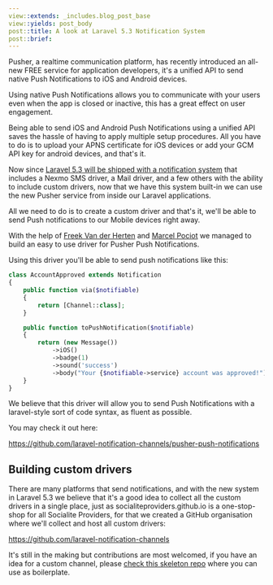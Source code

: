 ```yaml
---
view::extends: _includes.blog_post_base
view::yields: post_body
post::title: A look at Laravel 5.3 Notification System
post::brief: 
---
```


Pusher, a realtime communication platform, has recently introduced an all-new FREE service for application developers, it's a unified API to send native Push Notifications to iOS and Android devices.

Using native Push Notifications allows you to communicate with your users even when the app is closed or inactive, this has a great effect on user engagement.

Being able to send iOS and Android Push Notifications using a unified API saves the hassle of having to apply multiple setup procedures. All you have to do is to upload your APNS certificate for iOS devices or add your GCM API key for android devices, and that's it.

Now since [Laravel 5.3 will be shipped with a notification system](https://laravel-news.com/2016/08/laravel-notifications-easily-send-quick-updates-through-slack-sms-email-and-more/) that includes a Nexmo SMS driver, a Mail driver, and a few others with the ability to include custom drivers, now that we have this system built-in we can use the new Pusher service from inside our Laravel applications.

All we need to do is to create a custom driver and that's it, we'll be able to send Push notifications to our Mobile devices right away.

With the help of [Freek Van der Herten](https://twitter.com/@freekmurze) and [Marcel Pociot](https://twitter.com/marcelpociot) we managed to build an easy to use driver for Pusher Push Notifications.

Using this driver you'll be able to send push notifications like this:

```php
class AccountApproved extends Notification
{
    public function via($notifiable)
    {
        return [Channel::class];
    }

    public function toPushNotification($notifiable)
    {
        return (new Message())
            ->iOS()
            ->badge(1)
            ->sound('success')
            ->body("Your {$notifiable->service} account was approved!");
    }
}
```

We believe that this driver will allow you to send Push Notifications with a laravel-style sort of code syntax, as fluent as possible.

You may check it out here:

https://github.com/laravel-notification-channels/pusher-push-notifications

## Building custom drivers

There are many platforms that send notifications, and with the new system in Laravel 5.3 we believe that it's a good idea to collect all the custom drivers in a single place, just as socialiteproviders.github.io is a one-stop-shop for all Socialite Providers, for that we created a GitHub organisation where we'll collect and host all custom drivers:

https://github.com/laravel-notification-channels

It's still in the making but contributions are most welcomed, if you have an idea for a custom channel, please [check this skeleton repo](https://github.com/laravel-notification-channels/skeleton) where you can use as boilerplate.